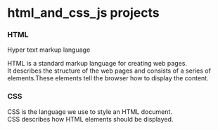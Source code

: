 # html_and_css_js projects
<h3>HTML</h3>
<p>Hyper text markup language</p>
<p>HTML is a standard markup language for creating web pages.<br>It describes the structure of the web pages and consists of a series of elements.These elements tell the browser how to display the content.</p>
<h3>CSS</h3>
<p>CSS is the language we use to style an HTML document.<br>CSS describes how HTML elements should be displayed.</p>
